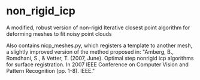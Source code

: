 # non_rigid_icp
A modified, robust version of non-rigid Iterative closest point algorithm for deforming meshes to fit noisy point clouds

Also contains nicp_meshes.py, which registers a template to another mesh, a slightly improved version of the method proposed in:
"Amberg, B., Romdhani, S., & Vetter, T. (2007, June). Optimal step nonrigid icp algorithms for surface registration. In 2007 IEEE Conference on Computer Vision and Pattern Recognition (pp. 1-8). IEEE."
